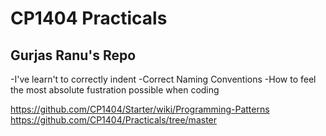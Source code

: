 # CP1404 Practicals

## Gurjas Ranu's Repo

-I've learn't to correctly indent
-Correct Naming Conventions
-How to feel the most absolute fustration possible when coding

https://github.com/CP1404/Starter/wiki/Programming-Patterns
https://github.com/CP1404/Practicals/tree/master

